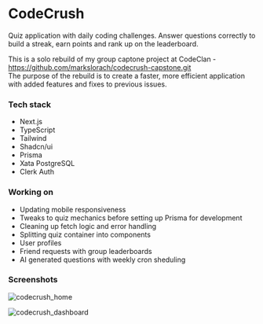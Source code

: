 # CodeCrush

Quiz application with daily coding challenges. Answer questions correctly to build a streak, earn points and rank up on the leaderboard.

This is a solo rebuild of my group captone project at CodeClan - https://github.com/markslorach/codecrush-capstone.git
<br>
The purpose of the rebuild is to create a faster, more efficient application with added features and fixes to previous issues.

### Tech stack
- Next.js
- TypeScript
- Tailwind
- Shadcn/ui
- Prisma
- Xata PostgreSQL
- Clerk Auth

### Working on
- Updating mobile responsiveness
- Tweaks to quiz mechanics before setting up Prisma for development
- Cleaning up fetch logic and error handling
- Splitting quiz container into components
- User profiles
- Friend requests with group leaderboards
- AI generated questions with weekly cron sheduling

### Screenshots
![codecrush_home](https://github.com/markslorach/codecrush/assets/15185553/eaf15e5f-9f33-459d-a84a-3a062c3fbb8f)

![codecrush_dashboard](https://github.com/markslorach/codecrush/assets/15185553/0607aaff-9e56-4d21-9f5c-c9bf292d3c87)

